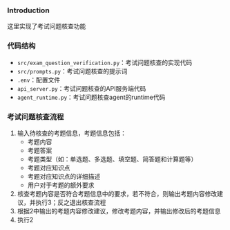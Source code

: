 ### Introduction
这里实现了考试问题核查功能

### 代码结构
- `src/exam_question_verification.py`：考试问题核查的实现代码
- `src/prompts.py`：考试问题核查的提示词
- `.env`：配置文件
- `api_server.py`：考试问题核查的API服务端代码
- `agent_runtime.py`：考试问题核查agent的runtime代码

### 考试问题核查流程
1. 输入待核查的考题信息，考题信息包括：
    - 考题内容
    - 考题答案
    - 考题类型（如：单选题、多选题、填空题、简答题和计算题等）
    - 考题对应知识点
    - 考题对应知识点的详细描述
    - 用户对于考题的额外要求
2. 核查考题内容是否符合考题信息中的要求，若不符合，则输出考题内容修改建议，并执行3；反之退出核查流程
3. 根据2中输出的考题内容修改建议，修改考题内容，并输出修改后的考题信息
4. 执行2
